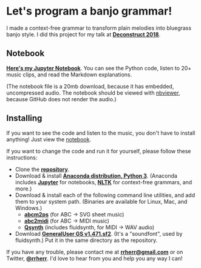 # Let's program a banjo grammar!

I made a context-free grammar to transform plain melodies into bluegrass banjo style. I did this project for my talk at [**Deconstruct 2018**](https://www.deconstructconf.com/).

## Notebook

[**Here's my Jupyter Notebook**](http://nbviewer.jupyter.org/github/rrherr/banjo-grammar/blob/master/banjo-grammar.ipynb). You can see the Python code, listen to 20+ music clips, and read the Markdown explanations. 

(The notebook file is a 20mb download, because it has embedded, uncompressed audio. The notebook should be viewed with [nbviewer](http://nbviewer.jupyter.org/), because GitHub does not render the audio.)

## Installing

If you want to see the code and listen to the music, you don't have to install anything! Just view the [notebook](http://nbviewer.jupyter.org/github/rrherr/banjo-grammar/blob/master/banjo-grammar.ipynb). 

If you want to change the code and run it for yourself, please follow these instructions:

- Clone the [**repository**](https://github.com/rrherr/banjo-grammar/).
- Download & install [**Anaconda distribution, Python 3**](https://www.anaconda.com/download/). (Anaconda includes [**Jupyter**](http://jupyter.org/) for notebooks, [**NLTK**](http://www.nltk.org/) for context-free grammars, and more.)
- Download & install each of the following command line utilities, and add them to your system path. (Binaries are available for Linux, Mac, and Windows.) 
    - [**abcm2ps**](http://abcplus.sourceforge.net/#abcm2ps) (for ABC → SVG sheet music)
    - [**abc2midi**](http://abcplus.sourceforge.net/#abcmidi) (for ABC → MIDI music)
    - [**Qsynth**](https://sourceforge.net/projects/qsynth/) (includes fluidsynth, for MIDI → WAV audio)
- Download [**GeneralUser GS v1.471.sf2**](http://schristiancollins.com/generaluser.php). (It's a "soundfont", used by fluidsynth.) Put it in the same directory as the repository.

If you have any trouble, please contact me at [**rrherr@gmail.com**](mailto:rrherr@gmail.com) or on Twitter, [**@rrherr**](https://twitter.com/rrherr). I'd love to hear from you and help you any way I can!
